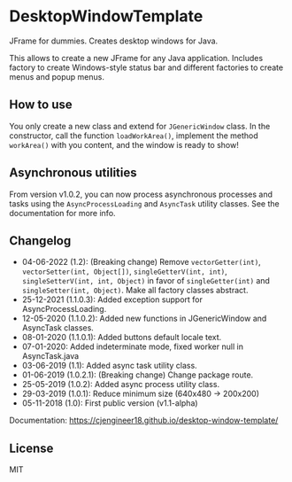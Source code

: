 # DesktopWindowTemplate

JFrame for dummies. Creates desktop windows for Java.

This allows to create a new JFrame for any Java application. Includes factory to create Windows-style status bar and different factories to create menus and popup menus.

## How to use

You only create a new class and extend for `JGenericWindow` class. In the constructor, call the function `loadWorkArea()`, implement the method `workArea()` with you content, and the window is ready to show!

## Asynchronous utilities

From version v1.0.2, you can now process asynchronous processes and tasks using the `AsyncProcessLoading` and `AsyncTask` utility classes. See the documentation for more info.

## Changelog

- 04-06-2022 (1.2): (Breaking change) Remove `vectorGetter(int)`, `vectorSetter(int, Object[])`, `singleGetterV(int, int)`, `singleSetterV(int, int, Object)` in favor of `singleGetter(int)` and `singleSetter(int, Object)`. Make all factory classes abstract.
- 25-12-2021 (1.1.0.3): Added exception support for AsyncProcessLoading.
- 12-05-2020 (1.1.0.2): Added new functions in JGenericWindow and AsyncTask classes.
- 08-01-2020 (1.1.0.1): Added buttons default locale text.
- 07-01-2020: Added indeterminate mode, fixed worker null in AsyncTask.java
- 03-06-2019 (1.1): Added async task utility class.
- 01-06-2019 (1.0.2.1): (Breaking change) Change package route.
- 25-05-2019 (1.0.2): Added async process utility class.
- 29-03-2019 (1.0.1): Reduce minimum size (640x480 -> 200x200)
- 05-11-2018 (1.0): First public version (v1.1-alpha)

Documentation: https://cjengineer18.github.io/desktop-window-template/

## License

MIT

